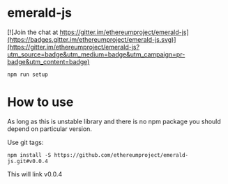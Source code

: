 # emerald-js

[![Join the chat at https://gitter.im/ethereumproject/emerald-js](https://badges.gitter.im/ethereumproject/emerald-js.svg)](https://gitter.im/ethereumproject/emerald-js?utm_source=badge&utm_medium=badge&utm_campaign=pr-badge&utm_content=badge)

`npm run setup`

# How to use
As long as this is unstable library and there is no npm package you should depend on particular version.

Use git tags:

```
npm install -S https://github.com/ethereumproject/emerald-js.git#v0.0.4

```
This will link v0.0.4
